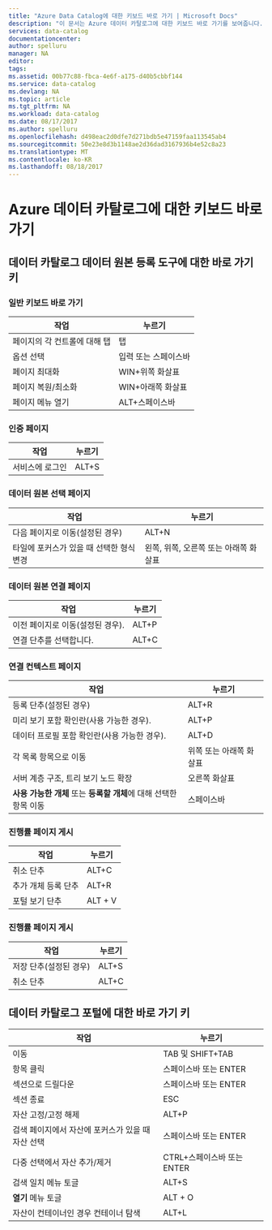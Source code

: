 ```yaml
---
title: "Azure Data Catalog에 대한 키보드 바로 가기 | Microsoft Docs"
description: "이 문서는 Azure 데이터 카탈로그에 대한 키보드 바로 가기를 보여줍니다."
services: data-catalog
documentationcenter: 
author: spelluru
manager: NA
editor: 
tags: 
ms.assetid: 00b77c88-fbca-4e6f-a175-d40b5cbbf144
ms.service: data-catalog
ms.devlang: NA
ms.topic: article
ms.tgt_pltfrm: NA
ms.workload: data-catalog
ms.date: 08/17/2017
ms.author: spelluru
ms.openlocfilehash: d498eac2d0dfe7d271bdb5e47159faa113545ab4
ms.sourcegitcommit: 50e23e8d3b1148ae2d36dad3167936b4e52c8a23
ms.translationtype: MT
ms.contentlocale: ko-KR
ms.lasthandoff: 08/18/2017
---
```

# <a name="keyboard-shortcuts-for-azure-data-catalog"></a>Azure 데이터 카탈로그에 대한 키보드 바로 가기
## <a name="keyboard-shortcuts-for-the-data-catalog-data-source-registration-tool"></a>데이터 카탈로그 데이터 원본 등록 도구에 대한 바로 가기 키
### <a name="general-keyboard-shortcuts"></a>일반 키보드 바로 가기
| 작업 | 누르기 |
| --- | --- |
| 페이지의 각 컨트롤에 대해 탭 |탭 |
| 옵션 선택 |입력 또는 스페이스바 |
| 페이지 최대화 |WIN+위쪽 화살표 |
| 페이지 복원/최소화 |WIN+아래쪽 화살표 |
| 페이지 메뉴 열기 |ALT+스페이스바 |

### <a name="authentication-page"></a>인증 페이지
| 작업 | 누르기 |
| --- | --- |
| 서비스에 로그인 |ALT+S |

### <a name="data-source-selection-page"></a>데이터 원본 선택 페이지
| 작업 | 누르기 |
| --- | --- |
| 다음 페이지로 이동(설정된 경우) |ALT+N |
| 타일에 포커스가 있을 때 선택한 형식 변경 |왼쪽, 위쪽, 오른쪽 또는 아래쪽 화살표 |

### <a name="data-source-connection-page"></a>데이터 원본 연결 페이지
| 작업 | 누르기 |
| --- | --- |
| 이전 페이지로 이동(설정된 경우). |ALT+P |
| 연결 단추를 선택합니다. |ALT+C |

### <a name="connection-context-page"></a>연결 컨텍스트 페이지
| 작업 | 누르기 |
| --- | --- |
| 등록 단추(설정된 경우) |ALT+R |
| 미리 보기 포함 확인란(사용 가능한 경우). |ALT+P |
| 데이터 프로필 포함 확인란(사용 가능한 경우). |ALT+D |
| 각 목록 항목으로 이동 |위쪽 또는 아래쪽 화살표 |
| 서버 계층 구조, 트리 보기 노드 확장 |오른쪽 화살표 |
| **사용 가능한 개체** 또는 **등록할 개체**에 대해 선택한 항목 이동 |스페이스바 |

### <a name="publish-progress-page"></a>진행률 페이지 게시
| 작업 | 누르기 |
| --- | --- |
| 취소 단추 |ALT+C |
| 추가 개체 등록 단추 |ALT+R |
| 포털 보기 단추 |ALT + V |

### <a name="publish-progress-page"></a>진행률 페이지 게시
| 작업 | 누르기 |
| --- | --- |
| 저장 단추(설정된 경우) |ALT+S |
| 취소 단추 |ALT+C |

## <a name="keyboard-shortcuts-for-the-data-catalog-portal"></a>데이터 카탈로그 포털에 대한 바로 가기 키
| 작업 | 누르기 |
| --- | --- |
| 이동 |TAB 및 SHIFT+TAB |
| 항목 클릭 |스페이스바 또는 ENTER |
| 섹션으로 드릴다운 |스페이스바 또는 ENTER |
| 섹션 종료 |ESC |
| 자산 고정/고정 해제 |ALT+P |
| 검색 페이지에서 자산에 포커스가 있을 때 자산 선택 |스페이스바 또는 ENTER |
| 다중 선택에서 자산 추가/제거 |CTRL+스페이스바 또는 ENTER |
| 검색 일치 메뉴 토글 |ALT+S |
| **열기** 메뉴 토글 |ALT + O |
| 자산이 컨테이너인 경우 컨테이너 탐색 |ALT+L |

